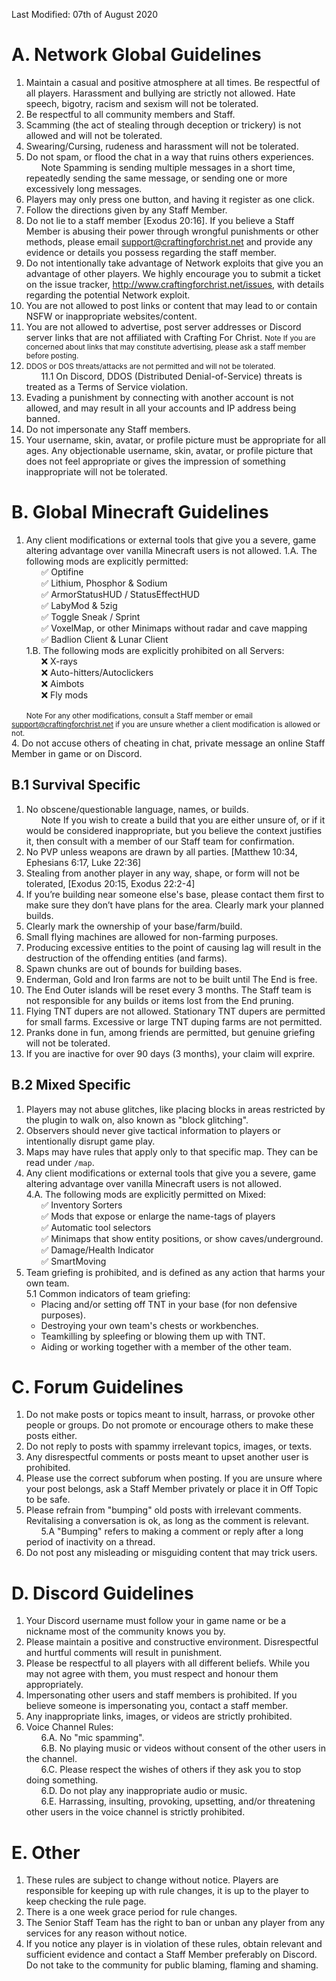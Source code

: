 Last Modified: 07th of August 2020

# A. Network Global Guidelines
1. Maintain a casual and positive atmosphere at all times. Be respectful of all players. Harassment and bullying are strictly not allowed. Hate speech, bigotry, racism and sexism will not be tolerated.
2. Be respectful to all community members and Staff.
3. Scamming (the act of stealing through deception or trickery) is not allowed and will not be tolerated.
4. Swearing/Cursing, rudeness and harassment will not be tolerated.
5. Do not spam, or flood the chat in a way that ruins others experiences.<br>
&nbsp;&nbsp;&nbsp;&nbsp;&nbsp;&nbsp;<span class="badge badge-warning">Note</span> Spamming is sending multiple messages in a short time, repeatedly sending the same message, or sending one or more excessively long messages.
6. Players may only press one button, and having it register as one click.
7. Follow the directions given by any Staff Member.
8. Do not lie to a staff member [Exodus 20:16]. If you believe a Staff Member is abusing their power through wrongful punishments or other methods, please email <a href="mailto:support@craftingforchrist.net">support@craftingforchrist.net</a> and provide any evidence or details you possess regarding the staff member.
9. Do not intentionally take advantage of Network exploits that give you an advantage of other players. We highly encourage you to submit a ticket on the issue tracker, http://www.craftingforchrist.net/issues, with details regarding the potential Network exploit.
10. You are not allowed to post links or content that may lead to or contain NSFW or inappropriate websites/content.
11. You are not allowed to advertise, post server addresses or Discord server links that are not affiliated with Crafting For Christ.
<small><span class="badge badge-warning">Note</span> If you are concerned about links that may constitute advertising, please ask a staff member before posting.
12. DDOS or DOS threats/attacks are not permitted and will not be tolerated.</small><br>
&nbsp;&nbsp;&nbsp;&nbsp;&nbsp;&nbsp;11.1 On Discord, DDOS (Distributed Denial-of-Service) threats is treated as a Terms of Service violation.
13. Evading a punishment by connecting with another account is not allowed, and may result in all your accounts and IP address being banned.
14. Do not impersonate any Staff members.
15. Your username, skin, avatar, or profile picture must be appropriate for all ages. Any objectionable username, skin, avatar, or profile picture that does not feel appropriate or gives the impression of something inappropriate will not be tolerated.

# B. Global Minecraft Guidelines
1. Any client modifications or external tools that give you a severe, game altering advantage over vanilla Minecraft users is not allowed.
1.A. The following mods are explicitly permitted:<br>
 &nbsp;&nbsp;&nbsp;&nbsp;&nbsp;&nbsp;✅ Optifine<br>
 &nbsp;&nbsp;&nbsp;&nbsp;&nbsp;&nbsp;✅ Lithium, Phosphor & Sodium<br>
 &nbsp;&nbsp;&nbsp;&nbsp;&nbsp;&nbsp;✅ ArmorStatusHUD / StatusEffectHUD<br>
 &nbsp;&nbsp;&nbsp;&nbsp;&nbsp;&nbsp;✅ LabyMod & 5zig<br>
 &nbsp;&nbsp;&nbsp;&nbsp;&nbsp;&nbsp;✅ Toggle Sneak / Sprint<br>
 &nbsp;&nbsp;&nbsp;&nbsp;&nbsp;&nbsp;✅ VoxelMap, or other Minimaps without radar and cave mapping<br>
 &nbsp;&nbsp;&nbsp;&nbsp;&nbsp;&nbsp;✅ Badlion Client & Lunar Client<br>
1.B. The following mods are explicitly prohibited on all Servers:<br>
 &nbsp;&nbsp;&nbsp;&nbsp;&nbsp;&nbsp;❌ X-rays<br>
 &nbsp;&nbsp;&nbsp;&nbsp;&nbsp;&nbsp;❌ Auto-hitters/Autoclickers<br>
 &nbsp;&nbsp;&nbsp;&nbsp;&nbsp;&nbsp;❌ Aimbots<br>
 &nbsp;&nbsp;&nbsp;&nbsp;&nbsp;&nbsp;❌ Fly mods

  &nbsp;&nbsp;&nbsp;&nbsp;&nbsp;&nbsp;<small><span class="badge badge-warning">Note</span> For any other modifications, consult a Staff member or email <a href="mailto:support@craftingforchrist.net">support@craftingforchrist.net</a> if you are unsure whether a client modification is allowed or not.</small><br>
4. Do not accuse others of cheating in chat, private message an online Staff Member in game or on Discord.

## B.1 Survival Specific
1. No obscene/questionable language, names, or builds.<br>
  &nbsp;&nbsp;&nbsp;&nbsp;&nbsp;&nbsp;<span class="badge badge-warning">Note</span> If you wish to create a build that you are either unsure of, or if it would be considered inappropriate, but you believe the context justifies it, then consult with a member of our Staff team for confirmation.
2. No PVP unless weapons are drawn by all parties. [Matthew 10:34, Ephesians 6:17, Luke 22:36]
3. Stealing from another player in any way, shape, or form will not be tolerated, [Exodus 20:15, Exodus 22:2-4] 
4. If you’re building near someone else's base, please contact them first to make sure they don’t have plans for the area. Clearly mark your planned builds.
5. Clearly mark the ownership of your base/farm/build.
6. Small flying machines are allowed for non-farming purposes.
7. Producing excessive entities to the point of causing lag will result in the destruction of the offending entities (and farms).
8. Spawn chunks are out of bounds for building bases.
9. Enderman, Gold and Iron farms are not to be built until The End is free.
10. The End Outer islands will be reset every 3 months. The Staff team is not responsible for any builds or items lost from the End pruning.
11. Flying TNT dupers are not allowed. Stationary TNT dupers are permitted for small farms. Excessive or large TNT duping farms are not permitted.
12. Pranks done in fun, among friends are permitted, but genuine griefing will not be tolerated.
13. If you are inactive for over 90 days (3 months), your claim will exprire.

## B.2 Mixed Specific
1. Players may not abuse glitches, like placing blocks in areas restricted by the plugin to walk on, also known as "block glitching".
2. Observers should never give tactical information to players or intentionally disrupt game play.
3. Maps may have rules that apply only to that specific map. They can be read under `/map`.
4. Any client modifications or external tools that give you a severe, game altering advantage over vanilla Minecraft users is not allowed.<br>
4.A. The following mods are explicitly permitted on Mixed:<br>
 &nbsp;&nbsp;&nbsp;&nbsp;&nbsp;&nbsp;✅ Inventory Sorters<br>
 &nbsp;&nbsp;&nbsp;&nbsp;&nbsp;&nbsp;✅ Mods that expose or enlarge the name-tags of players<br>
 &nbsp;&nbsp;&nbsp;&nbsp;&nbsp;&nbsp;✅ Automatic tool selectors<br>
 &nbsp;&nbsp;&nbsp;&nbsp;&nbsp;&nbsp;✅ Minimaps that show entity positions, or show caves/underground.<br>
 &nbsp;&nbsp;&nbsp;&nbsp;&nbsp;&nbsp;✅ Damage/Health Indicator<br>
 &nbsp;&nbsp;&nbsp;&nbsp;&nbsp;&nbsp;✅ SmartMoving<br>
5. Team griefing is prohibited, and is defined as any action that harms your own team.<br>
 5.1 Common indicators of team griefing:
   - Placing and/or setting off TNT in your base (for non defensive purposes).
   - Destroying your own team's chests or workbenches.
   - Teamkilling by spleefing or blowing them up with TNT.
   - Aiding or working together with a member of the other team.

# C. Forum Guidelines
1. Do not make posts or topics meant to insult, harrass, or provoke other people or groups. Do not promote or encourage others to make these posts either.
2. Do not reply to posts with spammy irrelevant topics, images, or texts. 
3. Any disrespectful comments or posts meant to upset another user is prohibited.
4. Please use the correct subforum when posting. If you are unsure where your post belongs, ask a Staff Member privately or place it in Off Topic to be safe.
5. Please refrain from "bumping" old posts with irrelevant comments. Revitalising a conversation is ok, as long as the comment is relevant.<br>
  &nbsp;&nbsp;&nbsp;&nbsp;&nbsp;&nbsp;5.A "Bumping" refers to making a comment or reply after a long period of inactivity on a thread.
6. Do not post any misleading or misguiding content that may trick users.

# D. Discord Guidelines
1. Your Discord username must follow your in game name or be a nickname most of the community knows you by.
2. Please maintain a positive and constructive environment. Disrespectful and hurtful comments will result in punishment.
3. Please be respectful to all players with all different beliefs. While you may not agree with them, you must respect and honour them appropriately.
4. Impersonating other users and staff members is prohibited. If you believe someone is impersonating you, contact a staff member.
5. Any inappropriate links, images, or videos are strictly prohibited.
6. Voice Channel Rules:<br>
  &nbsp;&nbsp;&nbsp;&nbsp;&nbsp;&nbsp;6.A. No "mic spamming".<br>
  &nbsp;&nbsp;&nbsp;&nbsp;&nbsp;&nbsp;6.B. No playing music or videos without consent of the other users in the channel.<br>
  &nbsp;&nbsp;&nbsp;&nbsp;&nbsp;&nbsp;6.C. Please respect the wishes of others if they ask you to stop doing something.<br>
  &nbsp;&nbsp;&nbsp;&nbsp;&nbsp;&nbsp;6.D. Do not play any inappropriate audio or music.<br>
  &nbsp;&nbsp;&nbsp;&nbsp;&nbsp;&nbsp;6.E. Harrassing, insulting, provoking, upsetting, and/or threatening other users in the voice channel is strictly prohibited.

# E. Other
1. These rules are subject to change without notice. Players are responsible for keeping up with rule changes, it is up to the player to keep checking the rule page.
2. There is a one week grace period for rule changes.
3. The Senior Staff Team has the right to ban or unban any player from any services for any reason without notice.
4. If you notice any player is in violation of these rules, obtain relevant and sufficient evidence and contact a Staff Member preferably on Discord. Do not take to the community for public blaming, flaming and shaming.
